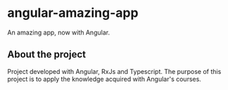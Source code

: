 # angular-amazing-app
An amazing app, now with Angular.

## About the project
Project developed with Angular, RxJs and Typescript.
The purpose of this project is to apply the knowledge acquired with Angular's courses.
